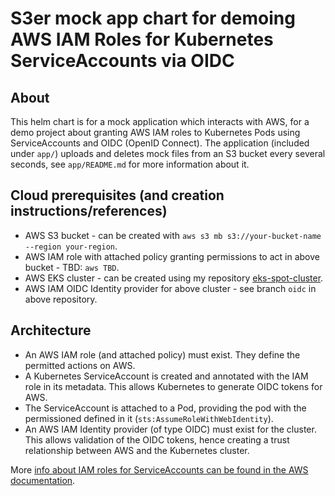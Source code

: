 # S3er mock app chart for demoing AWS IAM Roles for Kubernetes ServiceAccounts via OIDC

## About
This helm chart is for a mock application which interacts with AWS, for a demo project about granting AWS IAM roles to Kubernetes Pods using ServiceAccounts and OIDC (OpenID Connect). The application (included under `app/`) uploads and deletes mock files from an S3 bucket every several seconds, see `app/README.md` for more information about it.

## Cloud prerequisites (and creation instructions/references)
- AWS S3 bucket - can be created with `aws s3 mb s3://your-bucket-name --region your-region`.
- AWS IAM role with attached policy granting permissions to act in above bucket - TBD: `aws TBD`.
- AWS EKS cluster - can be created using my repository [eks-spot-cluster](../eks-spot-cluster).
- AWS IAM OIDC Identity provider for above cluster - see branch `oidc` in above repository.

## Architecture
- An AWS IAM role (and attached policy) must exist. They define the permitted actions on AWS.
- A Kubernetes ServiceAccount is created and annotated with the IAM role in its metadata. This allows Kubernetes to generate OIDC tokens for AWS.
- The ServiceAccount is attached to a Pod, providing the pod with the permissioned defined in it (`sts:AssumeRoleWithWebIdentity`).
- An AWS IAM Identity provider (of type OIDC) must exist for the cluster. This allows validation of the OIDC tokens, hence creating a trust relationship between AWS and the Kubernetes cluster.

More [info about IAM roles for ServiceAccounts can be found in the AWS documentation](https://docs.aws.amazon.com/eks/latest/userguide/iam-roles-for-service-accounts.html).

